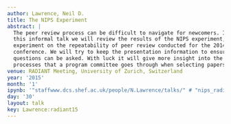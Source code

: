 ```yaml
---
author: Lawrence, Neil D.
title: The NIPS Experiment
abstract: |
  The peer review process can be difficult to navigate for newcomers. In
  this informal talk we will review the results of the NIPS experiment, an
  experiment on the repeatability of peer review conducted for the 2014
  conference. We will try to keep the presentation information to ensure
  questions can be asked. With luck it will give more insight into the
  processes that a program committee goes through when selecting papers.
venue: RADIANT Meeting, University of Zurich, Switzerland
year: '2015'
month: '1'
ipynb: '"staffwww.dcs.shef.ac.uk/people/N.Lawrence/talks/" # "nips_radiant15.ipynb"'
day: '30'
layout: talk
key: Lawrence:radiant15
---
```

